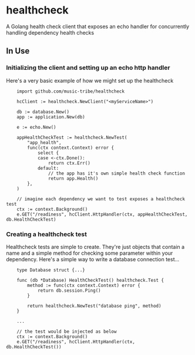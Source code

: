# healthcheck
A Golang health check client that exposes an echo handler for concurrently handling dependency health checks

## In Use

### Initializing the client and setting up an echo http handler
Here's a very basic example of how we might set up the healthcheck
```golang
    import github.com/music-tribe/healthcheck

    hcClient := healthcheck.NewClient("<myServiceName>")

    db := database.New()
    app := application.New(db)

    e := echo.New()

    appHealthCheckTest := healthcheck.NewTest(
        "app_health", 
        func(ctx context.Context) error {
            select {
            case <-ctx.Done():
                return ctx.Err()
            default:
                // the app has it's own simple health check function
                return app.Health()
        },
    )

    // imagine each dependency we want to test exposes a healthcheck test
    ctx := context.Background()
    e.GET("/readiness", hcClient.HttpHandler(ctx, appHealthCheckTest, db.HealthCheckTest)
```

### Creating a healthcheck test
Healthcheck tests are simple to create. They're just objects that contain a name and a simple method for checking
some parameter within your dependency. Here's a simple way to write a database connection test...
```golang
    type Database struct {...}

    func (db *Database) HealthCheckTest() healthcheck.Test {
        method := func(ctx context.Context) error {
            return db.session.Ping()
        }

        return healthcheck.NewTest("database ping", method)
    }

    ...

    // the test would be injected as below
    ctx := context.Background()
    e.GET("/readiness", hcClient.HttpHandler(ctx, db.HealthCheckTest())

```
